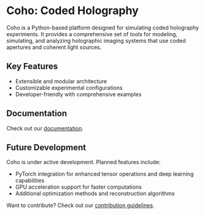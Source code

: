 # Coho: Coded Holography

Coho is a Python-based platform designed for simulating coded holography experiments. It provides a comprehensive set of tools for modeling, simulating, and analyzing holographic imaging systems that use coded apertures and coherent light sources.

## Key Features

* Extensible and modular architecture
* Customizable experimental configurations
* Developer-friendly with comprehensive examples

## Documentation

Check out our [documentation](https://dgursoy.github.io/coho/).

## Future Development

Coho is under active development. Planned features include:

* PyTorch integration for enhanced tensor operations and deep learning capabilities
* GPU acceleration support for faster computations
* Additional optimization methods and reconstruction algorithms

Want to contribute? Check out our [contribution guidelines](docs/contributing/index.md).

